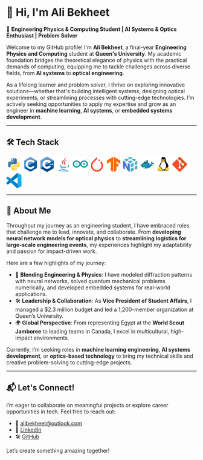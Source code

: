 # 👋 Hi, I'm Ali Bekheet 

🚀 **Engineering Physics & Computing Student | AI Systems & Optics Enthusiast | Problem Solver**

Welcome to my GitHub profile! I'm **Ali Bekheet**, a final-year **Engineering Physics and Computing** student at **Queen's University**. My academic foundation bridges the theoretical elegance of physics with the practical demands of computing, equipping me to tackle challenges across diverse fields, from **AI systems** to **optical engineering**.  

As a lifelong learner and problem solver, I thrive on exploring innovative solutions—whether that's building intelligent systems, designing optical experiments, or streamlining processes with cutting-edge technologies. I’m actively seeking opportunities to apply my expertise and grow as an engineer in **machine learning**, **AI systems**, or **embedded systems development**.

---

## 🛠️ Tech Stack
<p align="left">
<img src="https://raw.githubusercontent.com/devicons/devicon/master/icons/python/python-original.svg" alt="python" width="40" height="40"/>
<img src="https://raw.githubusercontent.com/devicons/devicon/master/icons/c/c-original.svg" alt="c" width="40" height="40"/>
<img src="https://raw.githubusercontent.com/devicons/devicon/master/icons/cplusplus/cplusplus-original.svg" alt="cplusplus" width="40" height="40"/>
<img src="https://raw.githubusercontent.com/devicons/devicon/master/icons/java/java-original.svg" alt="java" width="40" height="40"/>
<img src="https://raw.githubusercontent.com/devicons/devicon/master/icons/arduino/arduino-original.svg" alt="arduino" width="40" height="40"/>
<img src="https://raw.githubusercontent.com/devicons/devicon/master/icons/pytorch/pytorch-original.svg" alt="pytorch" width="40" height="40"/>
<img src="https://raw.githubusercontent.com/devicons/devicon/master/icons/tensorflow/tensorflow-original.svg" alt="tensorflow" width="40" height="40"/>
<img src="https://raw.githubusercontent.com/devicons/devicon/master/icons/numpy/numpy-original.svg" alt="numpy" width="40" height="40"/>
<img src="https://raw.githubusercontent.com/devicons/devicon/master/icons/docker/docker-original.svg" alt="docker" width="40" height="40"/>
<img src="https://raw.githubusercontent.com/devicons/devicon/master/icons/linux/linux-original.svg" alt="linux" width="40" height="40"/>
<img src="https://raw.githubusercontent.com/devicons/devicon/master/icons/git/git-original.svg" alt="git" width="40" height="40"/>
<img src="https://raw.githubusercontent.com/devicons/devicon/master/icons/vscode/vscode-original.svg" alt="vscode" width="40" height="40"/>
</p>

---

## 🌟 About Me

Throughout my journey as an engineering student, I have embraced roles that challenge me to lead, innovate, and collaborate. From **developing neural network models for optical physics** to **streamlining logistics for large-scale engineering events**, my experiences highlight my adaptability and passion for impact-driven work.

Here are a few highlights of my journey:
- 📡 **Blending Engineering & Physics**: I have modeled diffraction patterns with neural networks, solved quantum mechanical problems numerically, and developed embedded systems for real-world applications.  
- 🛠️ **Leadership & Collaboration**: As **Vice President of Student Affairs**, I managed a $2.3 million budget and led a 1,200-member organization at Queen’s University.  
- 🌍 **Global Perspective**: From representing Egypt at the **World Scout Jamboree** to leading teams in Canada, I excel in multicultural, high-impact environments.

Currently, I’m seeking roles in **machine learning engineering**, **AI systems development**, or **optics-based technology** to bring my technical skills and creative problem-solving to cutting-edge projects.

---

## 📬 Let's Connect!

I’m eager to collaborate on meaningful projects or explore career opportunities in tech. Feel free to reach out:

- 📧 [alibekheet@outlook.com](mailto:alibekheet@outlook.com)  
- 💼 [LinkedIn](https://www.linkedin.com/in/awbekheet/)  
- 🛠️ [GitHub](https://github.com/a-bekheet)  

Let’s create something amazing together!
